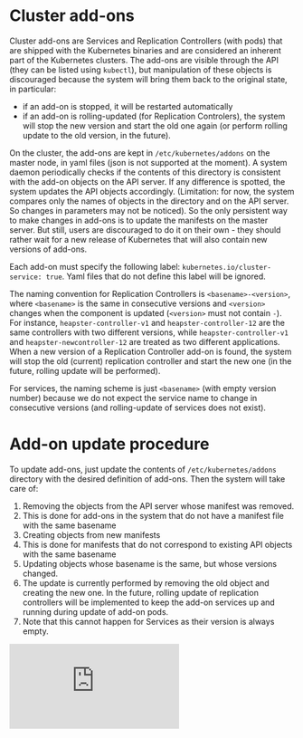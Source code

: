 # Cluster add-ons

Cluster add-ons are Services and Replication Controllers (with pods) that are
shipped with the Kubernetes binaries and are considered an inherent part of the
Kubernetes clusters. The add-ons are visible through the API (they can be listed
using ```kubectl```), but manipulation of these objects is discouraged because
the system will bring them back to the original state, in particular:
* if an add-on is stopped, it will be restarted automatically
* if an add-on is rolling-updated (for Replication Controlers), the system will stop the new version and
  start the old one again (or perform rolling update to the old version, in the
  future).

On the cluster, the add-ons are kept in ```/etc/kubernetes/addons``` on the master node, in yaml files
(json is not supported at the moment). A system daemon periodically checks if
the contents of this directory is consistent with the add-on objects on the API
server. If any difference is spotted, the system updates the API objects
accordingly. (Limitation: for now, the system compares only the names of objects
in the directory and on the API server. So changes in parameters may not be
noticed). So the only persistent way to make changes in add-ons is to update the
manifests on the master server. But still, users are discouraged to do it
on their own - they should rather wait for a new release of
Kubernetes that will also contain new versions of add-ons.

Each add-on must specify the following label: ```kubernetes.io/cluster-service: true```.
Yaml files that do not define this label will be ignored.

The naming convention for Replication Controllers is
```<basename>-<version>```, where ```<basename>``` is the same in consecutive
versions and ```<version>``` changes when the component is updated
(```<version>``` must not contain ```-```). For instance,
```heapster-controller-v1``` and ```heapster-controller-12``` are the
same controllers with two different versions, while ```heapster-controller-v1```
and ```heapster-newcontroller-12``` are treated as two different applications.
When a new version of a Replication Controller add-on is found, the system will
stop the old (current) replication controller and start the new one
(in the future, rolling update will be performed).

For services, the naming scheme is just ```<basename>``` (with empty version number)
because we do not expect the service name to change in consecutive versions (and
rolling-update of services does not exist).

# Add-on update procedure

To update add-ons, just update the contents of ```/etc/kubernetes/addons```
directory with the desired definition of add-ons. Then the system will take care
of:

1. Removing the objects from the API server whose manifest was removed.
  1. This is done for add-ons in the system that do not have a manifest file with the
     same basename
1. Creating objects from new manifests
  1. This is done for manifests that do not correspond to existing API objects
     with the same basename
1. Updating objects whose basename is the same, but whose versions changed.
  1. The update is currently performed by removing the old object and creating
     the new one. In the future, rolling update of replication controllers will
     be implemented to keep the add-on services up and running during update of add-on
     pods.
  1. Note that this cannot happen for Services as their version is always empty.




[![Analytics](https://kubernetes-site.appspot.com/UA-36037335-10/GitHub/cluster/addons/README.md?pixel)]()
